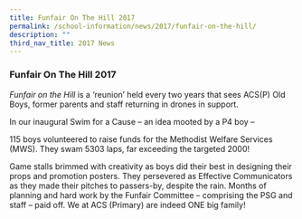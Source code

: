 ```yaml
---
title: Funfair On The Hill 2017
permalink: /school-information/news/2017/funfair-on-the-hill/
description: ""
third_nav_title: 2017 News
---
```

### **Funfair On The Hill 2017**
_Funfair on the Hill_ is a ‘reunion’ held every two years that sees ACS(P) Old Boys, former parents and staff returning in drones in support.

In our inaugural Swim for a Cause – an idea mooted by a P4 boy –

115 boys volunteered to raise funds for the Methodist Welfare Services (MWS). They swam 5303 laps, far exceeding the targeted 2000!

Game stalls brimmed with creativity as boys did their best in designing their props and promotion posters. They persevered as Effective Communicators as they made their pitches to passers-by, despite the rain. Months of planning and hard work by the Funfair Committee – comprising the PSG and staff – paid off. We at ACS (Primary) are indeed ONE big family!
